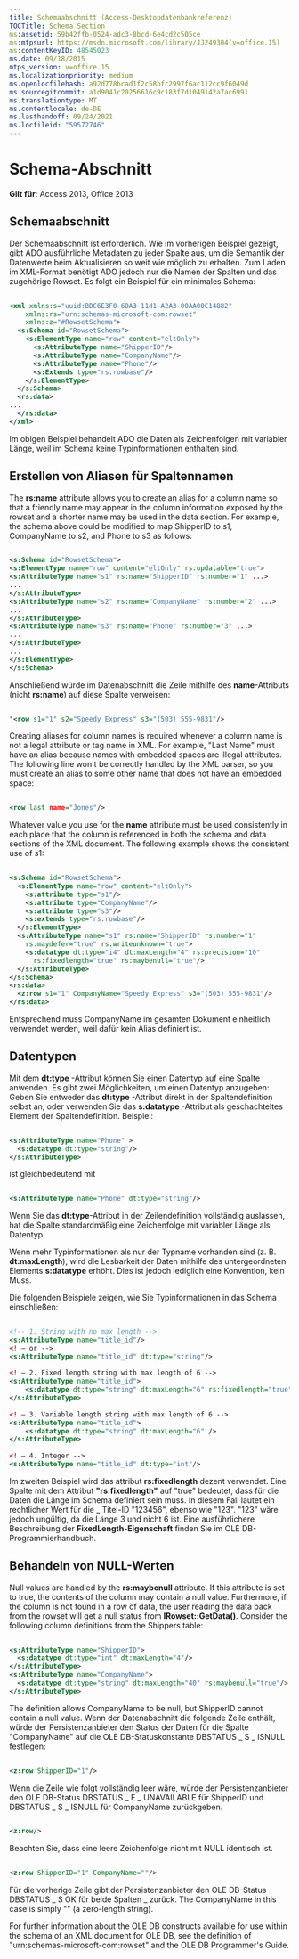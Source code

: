 ```yaml
---
title: Schemaabschnitt (Access-Desktopdatenbankreferenz)
TOCTitle: Schema Section
ms:assetid: 59b42ffb-0524-adc3-8bcd-6e4cd2c505ce
ms:mtpsurl: https://msdn.microsoft.com/library/JJ249304(v=office.15)
ms:contentKeyID: 48545023
ms.date: 09/18/2015
mtps_version: v=office.15
ms.localizationpriority: medium
ms.openlocfilehash: a92d778bcad1f2c58bfc2997f6ac112cc9f6049d
ms.sourcegitcommit: a1d9041c20256616c9c183f7d1049142a7ac6991
ms.translationtype: MT
ms.contentlocale: de-DE
ms.lasthandoff: 09/24/2021
ms.locfileid: "59572746"
---
```

# <a name="schema-section"></a>Schema-Abschnitt

**Gilt für**: Access 2013, Office 2013

## <a name="schema-section"></a>Schemaabschnitt

Der Schemaabschnitt ist erforderlich. Wie im vorherigen Beispiel gezeigt, gibt ADO ausführliche Metadaten zu jeder Spalte aus, um die Semantik der Datenwerte beim Aktualisieren so weit wie möglich zu erhalten. Zum Laden im XML-Format benötigt ADO jedoch nur die Namen der Spalten und das zugehörige Rowset. Es folgt ein Beispiel für ein minimales Schema:

```xml 
 
<xml xmlns:s="uuid:BDC6E3F0-6DA3-11d1-A2A3-00AA00C14882" 
    xmlns:rs="urn:schemas-microsoft-com:rowset" 
    xmlns:z="#RowsetSchema"> 
  <s:Schema id="RowsetSchema"> 
    <s:ElementType name="row" content="eltOnly"> 
      <s:AttributeType name="ShipperID"/> 
      <s:AttributeType name="CompanyName"/> 
      <s:AttributeType name="Phone"/> 
      <s:Extends type="rs:rowbase"/> 
    </s:ElementType> 
  </s:Schema> 
  <rs:data> 
... 
  </rs:data> 
</xml> 
```

Im obigen Beispiel behandelt ADO die Daten als Zeichenfolgen mit variabler Länge, weil im Schema keine Typinformationen enthalten sind.

## <a name="creating-aliases-for-column-names"></a>Erstellen von Aliasen für Spaltennamen

The **rs:name** attribute allows you to create an alias for a column name so that a friendly name may appear in the column information exposed by the rowset and a shorter name may be used in the data section. For example, the schema above could be modified to map ShipperID to s1, CompanyName to s2, and Phone to s3 as follows:

```xml 
 
<s:Schema id="RowsetSchema">  
<s:ElementType name="row" content="eltOnly" rs:updatable="true">  
<s:AttributeType name="s1" rs:name="ShipperID" rs:number="1" ...>  
... 
</s:AttributeType>  
<s:AttributeType name="s2" rs:name="CompanyName" rs:number="2" ...>  
... 
</s:AttributeType>  
<s:AttributeType name="s3" rs:name="Phone" rs:number="3" ...>  
... 
</s:AttributeType>  
... 
</s:ElementType>  
</s:Schema>  
```

Anschließend würde im Datenabschnitt die Zeile mithilfe des **name**-Attributs (nicht **rs:name**) auf diese Spalte verweisen:

```xml 
 
"<row s1="1" s2="Speedy Express" s3="(503) 555-9831"/> 
```

Creating aliases for column names is required whenever a column name is not a legal attribute or tag name in XML. For example, "Last Name" must have an alias because names with embedded spaces are illegal attributes. The following line won't be correctly handled by the XML parser, so you must create an alias to some other name that does not have an embedded space:

```xml 
 
<row last name="Jones"/> 
```

Whatever value you use for the **name** attribute must be used consistently in each place that the column is referenced in both the schema and data sections of the XML document. The following example shows the consistent use of s1:

```xml 
 
<s:Schema id="RowsetSchema"> 
  <s:ElementType name="row" content="eltOnly"> 
    <s:attribute type="s1"/> 
    <s:attribute type="CompanyName"/> 
    <s:attribute type="s3"/> 
    <s:extends type="rs:rowbase"/> 
  </s:ElementType> 
  <s:AttributeType name="s1" rs:name="ShipperID" rs:number="1"  
    rs:maydefer="true" rs:writeunknown="true"> 
    <s:datatype dt:type="i4" dt:maxLength="4" rs:precision="10"  
      rs:fixedlength="true" rs:maybenull="true"/> 
  </s:AttributeType> 
</s:Schema> 
<rs:data> 
  <z:row s1="1" CompanyName="Speedy Express" s3="(503) 555-9831"/> 
</rs:data> 
```

Entsprechend muss CompanyName im gesamten Dokument einheitlich verwendet werden, weil dafür kein Alias definiert ist.

## <a name="data-types"></a>Datentypen

Mit dem **dt:type** -Attribut können Sie einen Datentyp auf eine Spalte anwenden. Es gibt zwei Möglichkeiten, um einen Datentyp anzugeben: Geben Sie entweder das **dt:type** -Attribut direkt in der Spaltendefinition selbst an, oder verwenden Sie das **s:datatype** -Attribut als geschachteltes Element der Spaltendefinition. Beispiel:

```xml 
 
<s:AttributeType name="Phone" > 
  <s:datatype dt:type="string"/> 
</s:AttributeType> 
```

ist gleichbedeutend mit

```xml 
 
<s:AttributeType name="Phone" dt:type="string"/> 
```

Wenn Sie das **dt:type**-Attribut in der Zeilendefinition vollständig auslassen, hat die Spalte standardmäßig eine Zeichenfolge mit variabler Länge als Datentyp.

Wenn mehr Typinformationen als nur der Typname vorhanden sind (z. B. **dt:maxLength**), wird die Lesbarkeit der Daten mithilfe des untergeordneten Elements **s:datatype** erhöht. Dies ist jedoch lediglich eine Konvention, kein Muss.

Die folgenden Beispiele zeigen, wie Sie Typinformationen in das Schema einschließen:

```xml 
 
<!-- 1. String with no max length --> 
<s:AttributeType name="title_id"/> 
<! — or --> 
<s:AttributeType name="title_id" dt:type="string"/> 
 
<! — 2. Fixed length string with max length of 6 --> 
<s:AttributeType name="title_id"> 
    <s:datatype dt:type="string" dt:maxLength="6" rs:fixedlength="true" /> 
</s:AttributeType> 
 
<! — 3. Variable length string with max length of 6 --> 
<s:AttributeType name="title_id"> 
    <s:datatype dt:type="string" dt:maxLength="6" /> 
</s:AttributeType> 
 
<! — 4. Integer --> 
<s:AttributeType name="title_id" dt:type="int"/> 
```

Im zweiten Beispiel wird das attribut **rs:fixedlength** dezent verwendet. Eine Spalte mit dem Attribut **"rs:fixedlength"** auf "true" bedeutet, dass für die Daten die Länge im Schema definiert sein muss. In diesem Fall lautet ein rechtlicher Wert für die \_ Titel-ID "123456", ebenso wie "123". "123" wäre jedoch ungültig, da die Länge 3 und nicht 6 ist. Eine ausführlichere Beschreibung der **FixedLength-Eigenschaft** finden Sie im OLE DB-Programmierhandbuch.

## <a name="handling-nulls"></a>Behandeln von NULL-Werten

Null values are handled by the **rs:maybenull** attribute. If this attribute is set to true, the contents of the column may contain a null value. Furthermore, if the column is not found in a row of data, the user reading the data back from the rowset will get a null status from **IRowset::GetData()**. Consider the following column definitions from the Shippers table:

```xml 
 
<s:AttributeType name="ShipperID"> 
  <s:datatype dt:type="int" dt:maxLength="4"/> 
</s:AttributeType> 
<s:AttributeType name="CompanyName"> 
  <s:datatype dt:type="string" dt:maxLength="40" rs:maybenull="true"/> 
</s:AttributeType> 
```

The definition allows CompanyName to be null, but ShipperID cannot contain a null value. Wenn der Datenabschnitt die folgende Zeile enthält, würde der Persistenzanbieter den Status der Daten für die Spalte "CompanyName" auf die OLE DB-Statuskonstante DBSTATUS \_ S \_ ISNULL festlegen:

```xml 
 
<z:row ShipperID="1"/> 
```

Wenn die Zeile wie folgt vollständig leer wäre, würde der Persistenzanbieter den OLE DB-Status DBSTATUS \_ E \_ UNAVAILABLE für ShipperID und DBSTATUS \_ S \_ ISNULL für CompanyName zurückgeben.

```xml 
 
<z:row/>  
```

Beachten Sie, dass eine leere Zeichenfolge nicht mit NULL identisch ist.

```xml 
 
<z:row ShipperID="1" CompanyName=""/> 
```

Für die vorherige Zeile gibt der Persistenzanbieter den OLE DB-Status DBSTATUS \_ S OK für beide Spalten \_ zurück. The CompanyName in this case is simply "" (a zero-length string).

For further information about the OLE DB constructs available for use within the schema of an XML document for OLE DB, see the definition of "urn:schemas-microsoft-com:rowset" and the OLE DB Programmer's Guide.

